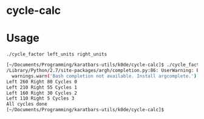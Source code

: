 cycle-calc
==========

# Usage

    ./cycle_factor left_units right_units


```bash
[~/Documents/Programming/karatbars-utils/k0de/cycle-calc]$ ./cycle_factor.py 260 80
/Library/Python/2.7/site-packages/argh/completion.py:86: UserWarning: Bash completion not available. Install argcomplete.
  warnings.warn('Bash completion not available. Install argcomplete.')
Left 260 Right 80 Cycles 0
Left 210 Right 55 Cycles 1
Left 160 Right 30 Cycles 2
Left 110 Right 5 Cycles 3
All cycles done
[~/Documents/Programming/karatbars-utils/k0de/cycle-calc]$
```